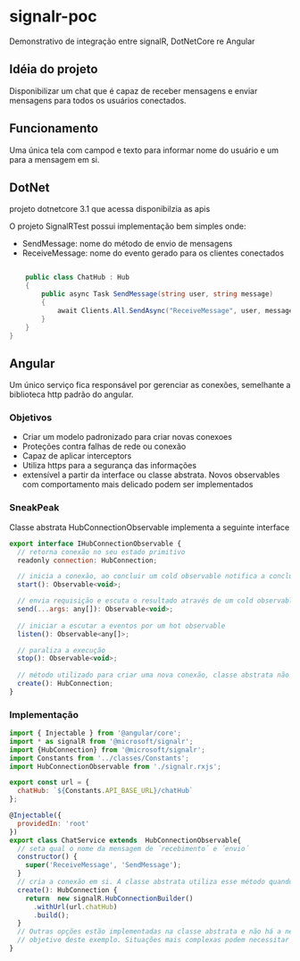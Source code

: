 # signalr-poc

Demonstrativo de integração entre signalR, DotNetCore re Angular


## Idéia do projeto
Disponibilizar um chat que é capaz de receber mensagens e enviar mensagens para todos os usuários conectados.

## Funcionamento
Uma única tela com campod e texto para informar nome do usuário e um para a mensagem em si.

## DotNet
projeto dotnetcore 3.1 que acessa disponibilzia as apis

O projeto SignalRTest possui implementação bem simples onde:
- SendMessage: nome do método de envio de mensagens
- ReceiveMessage: nome do evento gerado para os clientes conectados

``` C#

    public class ChatHub : Hub
    {
        public async Task SendMessage(string user, string message)
        {
            await Clients.All.SendAsync("ReceiveMessage", user, message);
        }
    }
}
```

## Angular
Um único serviço fica responsável por gerenciar as conexões, semelhante a biblioteca http padrão do angular.


### Objetivos
- Criar um modelo padronizado para criar novas conexoes
- Proteções contra falhas de rede ou conexão
- Capaz de aplicar interceptors
- Utiliza https para a segurança das informações
- extensível a partir da interface ou classe abstrata. Novos observables com comportamento mais delicado podem ser implementados

### SneakPeak
Classe abstrata HubConnectionObservable implementa a seguinte interface

``` javascript
export interface IHubConnectionObservable {
  // retorna conexão no seu estado primitivo
  readonly connection: HubConnection;

  // inicia a conexão, ao concluir um cold observable notifica a conclusão
  start(): Observable<void>;

  // envia requisição e escuta o resultado através de um cold observable
  send(...args: any[]): Observable<void>;
  
  // iniciar a escutar a eventos por um hot observable
  listen(): Observable<any[]>;

  // paraliza a execução
  stop(): Observable<void>;
  
  // método utilizado para criar uma nova conexão, classe abstrata não deve implementar este método
  create(): HubConnection;
}
```

### Implementação
``` javascript 
import { Injectable } from '@angular/core';
import * as signalR from '@microsoft/signalr';
import {HubConnection} from '@microsoft/signalr';
import Constants from '../classes/Constants';
import HubConnectionObservable from './signalr.rxjs';

export const url = {
  chatHub: `${Constants.API_BASE_URL}/chatHub`
};

@Injectable({
  providedIn: 'root'
})
export class ChatService extends  HubConnectionObservable{
  // seta qual o nome da mensagem de ´recebimento´ e ´envio´
  constructor() {
    super('ReceiveMessage', 'SendMessage');
  }
  // cria a conexão em si. A classe abstrata utiliza esse método quando necessário. 
  create(): HubConnection {
    return  new signalR.HubConnectionBuilder()
      .withUrl(url.chatHub)
      .build();
  }
  // Outras opções estão implementadas na classe abstrata e não há a necessidade de futuras customizações para o 
  // objetivo deste exemplo. Situações mais complexas podem necessitar que métodos herdados sejam sobreescritos
}
```
